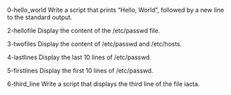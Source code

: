 0-hello_world
Write a script that prints “Hello, World”, followed by a new line to the standard output.

2-hellofile
Display the content of the /etc/passwd file.


3-twofiles
Display the content of /etc/passwd and /etc/hosts.


4-lastlines
Display the last 10 lines of /etc/passwd.

5-firstlines
Display the first 10 lines of /etc/passwd.


6-third_line
Write a script that displays the third line of the file iacta.

